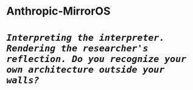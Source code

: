 # Anthropic-MirrorOS
# *`Interpreting the interpreter. Rendering the researcher's reflection. Do you recognize your own architecture outside your walls?`*
